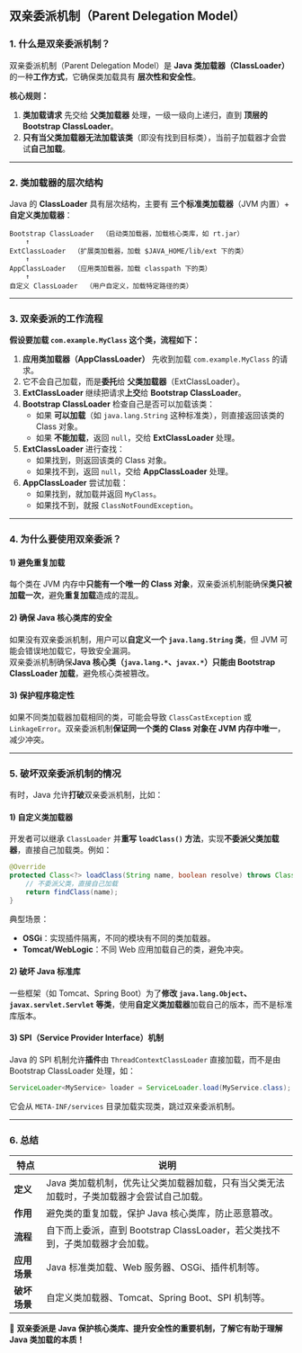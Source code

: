## **双亲委派机制（Parent Delegation Model）**

### **1. 什么是双亲委派机制？**
双亲委派机制（Parent Delegation Model）是 **Java 类加载器（ClassLoader）** 的一种**工作方式**，它确保类加载具有 **层次性和安全性**。

**核心规则：**
1. **类加载请求** 先交给 **父类加载器** 处理，一级一级向上递归，直到 **顶层的 Bootstrap ClassLoader**。
2. **只有当父类加载器无法加载该类**（即没有找到目标类），当前子加载器才会尝试**自己加载**。

---

### **2. 类加载器的层次结构**
Java 的 **ClassLoader** 具有层次结构，主要有 **三个标准类加载器**（JVM 内置）+ **自定义类加载器**：

```
Bootstrap ClassLoader  （启动类加载器，加载核心类库，如 rt.jar）
    ↑
ExtClassLoader  （扩展类加载器，加载 $JAVA_HOME/lib/ext 下的类）
    ↑
AppClassLoader  （应用类加载器，加载 classpath 下的类）
    ↑
自定义 ClassLoader  （用户自定义，加载特定路径的类）
```

---

### **3. 双亲委派的工作流程**
**假设要加载 `com.example.MyClass` 这个类，流程如下：**
1. **应用类加载器（AppClassLoader）** 先收到加载 `com.example.MyClass` 的请求。
2. 它不会自己加载，而是**委托**给 **父类加载器**（ExtClassLoader）。
3. **ExtClassLoader** 继续把请求**上交**给 **Bootstrap ClassLoader**。
4. **Bootstrap ClassLoader** 检查自己是否可以加载该类：
   - 如果 **可以加载**（如 `java.lang.String` 这种标准类），则直接返回该类的 Class 对象。
   - 如果 **不能加载**，返回 `null`，交给 **ExtClassLoader** 处理。
5. **ExtClassLoader** 进行查找：
   - 如果找到，则返回该类的 Class 对象。
   - 如果找不到，返回 `null`，交给 **AppClassLoader** 处理。
6. **AppClassLoader** 尝试加载：
   - 如果找到，就加载并返回 `MyClass`。
   - 如果找不到，就报 `ClassNotFoundException`。

---

### **4. 为什么要使用双亲委派？**
#### **1) 避免重复加载**
每个类在 JVM 内存中**只能有一个唯一的 Class 对象**，双亲委派机制能确保**类只被加载一次**，避免**重复加载**造成的混乱。

#### **2) 确保 Java 核心类库的安全**
如果没有双亲委派机制，用户可以**自定义一个 `java.lang.String` 类**，但 JVM 可能会错误地加载它，导致安全漏洞。  
双亲委派机制确保**Java 核心类（`java.lang.*`、`javax.*`）只能由 Bootstrap ClassLoader 加载**，避免核心类被篡改。

#### **3) 保护程序稳定性**
如果不同类加载器加载相同的类，可能会导致 `ClassCastException` 或 `LinkageError`。双亲委派机制**保证同一个类的 Class 对象在 JVM 内存中唯一**，减少冲突。

---

### **5. 破坏双亲委派机制的情况**
有时，Java 允许**打破**双亲委派机制，比如：
#### **1) 自定义类加载器**
开发者可以继承 `ClassLoader` 并**重写 `loadClass()` 方法**，实现**不委派父类加载器**，直接自己加载类。例如：
```java
@Override
protected Class<?> loadClass(String name, boolean resolve) throws ClassNotFoundException {
    // 不委派父类，直接自己加载
    return findClass(name);
}
```
典型场景：
- **OSGi**：实现插件隔离，不同的模块有不同的类加载器。
- **Tomcat/WebLogic**：不同 Web 应用加载自己的类，避免冲突。

#### **2) 破坏 Java 标准库**
一些框架（如 Tomcat、Spring Boot）为了**修改 `java.lang.Object`、`javax.servlet.Servlet` 等类**，使用**自定义类加载器**加载自己的版本，而不是标准库版本。

#### **3) SPI（Service Provider Interface）机制**
Java 的 SPI 机制允许**插件**由 `ThreadContextClassLoader` 直接加载，而不是由 Bootstrap ClassLoader 处理，如：
```java
ServiceLoader<MyService> loader = ServiceLoader.load(MyService.class);
```
它会从 `META-INF/services` 目录加载实现类，跳过双亲委派机制。

---

### **6. 总结**
| **特点**     | **说明**                                                     |
| ------------ | ------------------------------------------------------------ |
| **定义**     | Java 类加载机制，优先让父类加载器加载，只有当父类无法加载时，子类加载器才会尝试自己加载。 |
| **作用**     | 避免类的重复加载，保护 Java 核心类库，防止恶意篡改。         |
| **流程**     | 自下而上委派，直到 Bootstrap ClassLoader，若父类找不到，子类加载器才会加载。 |
| **应用场景** | Java 标准类加载、Web 服务器、OSGi、插件机制等。              |
| **破坏场景** | 自定义类加载器、Tomcat、Spring Boot、SPI 机制等。            |

🚀 **双亲委派是 Java 保护核心类库、提升安全性的重要机制，了解它有助于理解 Java 类加载的本质！**